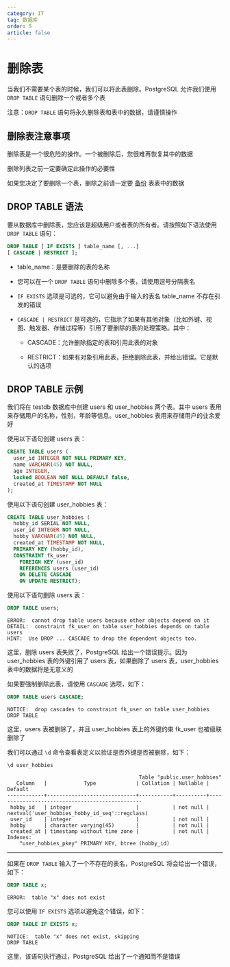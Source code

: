 ```yaml
---
category: IT
tag: 数据库
order: 5
article: false
---
```


# 删除表

当我们不需要某个表的时候，我们可以将此表删除。PostgreSQL 允许我们使用 `DROP TABLE` 语句删除一个或者多个表

注意：`DROP TABLE` 语句将永久删除表和表中的数据，请谨慎操作

## 删除表注意事项

删除表是一个很危险的操作。一个被删除后，您很难再恢复其中的数据

删除列表之前一定要确定此操作的必要性

如果您决定了要删除一个表，删除之前请一定要 [备份](../administration/backup-and-restore.md) 表表中的数据

## DROP TABLE 语法

要从数据库中删除表，您应该是超级用户或者表的所有者。请按照如下语法使用 `DROP TABLE` 语句：

```sql
DROP TABLE [ IF EXISTS ] table_name [, ...]
[ CASCADE | RESTRICT ];
```

- table_name：是要删除的表的名称

- 您可以在一个 `DROP TABLE` 语句中删除多个表，请使用逗号分隔表名

- `IF EXISTS` 选项是可选的，它可以避免由于输入的表名 table_name 不存在引发的错误

- `CASCADE | RESTRICT` 是可选的，它指示了如果有其他对象（比如外键、视图、触发器、存储过程等）引用了要删除的表的处理策略。其中：

    - CASCADE：允许删除指定的表和引用此表的对象

    - RESTRICT：如果有对象引用此表，拒绝删除此表，并给出错误。它是默认的选项

## DROP TABLE 示例

我们将在 testdb 数据库中创建 users 和 user_hobbies 两个表。其中 users 表用来存储用户的名称，性别，年龄等信息。user_hobbies 表用来存储用户的业余爱好

使用以下语句创建 users 表：

```sql
CREATE TABLE users (
  user_id INTEGER NOT NULL PRIMARY KEY,
  name VARCHAR(45) NOT NULL,
  age INTEGER,
  locked BOOLEAN NOT NULL DEFAULT false,
  created_at TIMESTAMP NOT NULL
);
```

使用以下语句创建 user_hobbies 表：

```sql
CREATE TABLE user_hobbies (
  hobby_id SERIAL NOT NULL,
  user_id INTEGER NOT NULL,
  hobby VARCHAR(45) NOT NULL,
  created_at TIMESTAMP NOT NULL,
  PRIMARY KEY (hobby_id),
  CONSTRAINT fk_user
    FOREIGN KEY (user_id)
    REFERENCES users (user_id)
    ON DELETE CASCADE
    ON UPDATE RESTRICT);
```

使用以下语句删除 users 表：

```sql
DROP TABLE users;
```

```text
ERROR:  cannot drop table users because other objects depend on it
DETAIL:  constraint fk_user on table user_hobbies depends on table users
HINT:  Use DROP ... CASCADE to drop the dependent objects too.
```

这里，删除 users 表失败了，PostgreSQL 给出一个错误提示。因为 user_hobbies 表的外键引用了 users 表，如果删除了 users 表，user_hobbies 表中的数据将是无意义的

如果要强制删除此表，请使用 `CASCADE` 选项，如下：

```sql
DROP TABLE users CASCADE;
```

```text
NOTICE:  drop cascades to constraint fk_user on table user_hobbies
DROP TABLE
```

这里，users 表被删除了，并且 user_hobbies 表上的外键约束 fk_user 也被级联删除了

我们可以通过 `\d` 命令查看表定义以验证是否外键是否被删除，如下：

```postgresql
\d user_hobbies
```

```text
                                           Table "public.user_hobbies"
   Column   |            Type             | Collation | Nullable |                    Default
------------+-----------------------------+-----------+----------+------------------------------------------------
 hobby_id   | integer                     |           | not null | nextval('user_hobbies_hobby_id_seq'::regclass)
 user_id    | integer                     |           | not null |
 hobby      | character varying(45)       |           | not null |
 created_at | timestamp without time zone |           | not null |
Indexes:
    "user_hobbies_pkey" PRIMARY KEY, btree (hobby_id)
```

---

如果在 `DROP TABLE` 输入了一个不存在的表名，PostgreSQL 将会给出一个错误，如下：

```sql
DROP TABLE x;
```

```text
ERROR:  table "x" does not exist
```

您可以使用 `IF EXISTS` 选项以避免这个错误，如下：

```sql
DROP TABLE IF EXISTS x;
```

```text
NOTICE:  table "x" does not exist, skipping
DROP TABLE
```

这里，该语句执行通过，PostgreSQL 给出了一个通知而不是错误